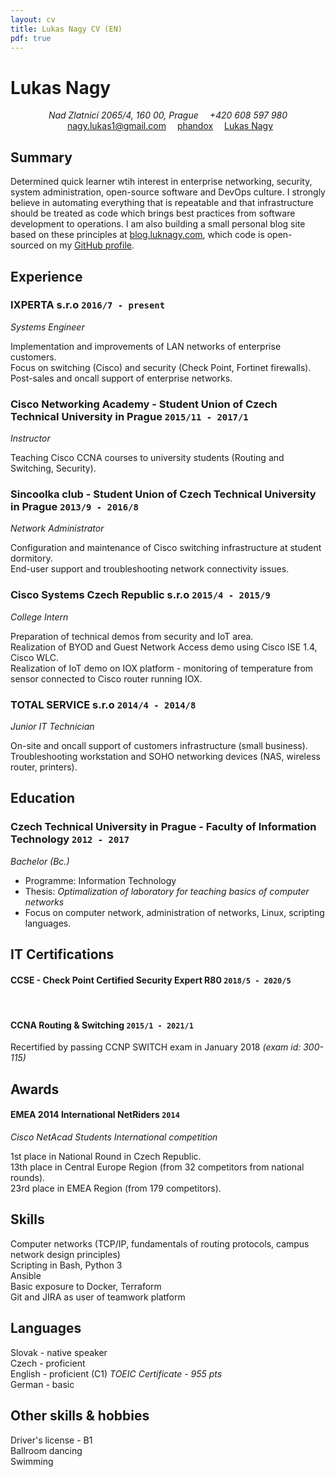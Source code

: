 ```yaml
---
layout: cv
title: Lukas Nagy CV (EN)
pdf: true
---
```

# Lukas __Nagy__
<div align="center" id="contact_info">
<i class="fi-home" style="margin-left:1em"> Nad Zlatnicí 2065/4, 160 00, Prague</i> 
<i class="fi-telephone" style="margin-left:1em"> +420 608 597 980</i>
<i class="fi-mail" style="margin-left:1em"></i>
<a href="nagy.lukas1@gmail.com" style="margin-left:0.5em">nagy.lukas1@gmail.com</a>
<i class="fi-social-github" style="margin-left:1em"></i>
<a href="https://github.com/phandox">phandox</a>
<i class="fi-social-linkedin" style="margin-left:1em"></i>
<a href="www.linkedin.com/in/nagylukas">Lukas Nagy</a>
</div>

## Summary

Determined quick learner wtih interest in enterprise networking, security, system administration, open-source software and DevOps culture. I strongly believe in automating everything that is repeatable and that infrastructure should be treated as code which brings best practices from software development to operations. I am also building a small personal blog site based on these principles at [blog.luknagy.com](https://blog.luknagy.com), which code is open-sourced on my [GitHub profile](https://github.com/phandox/blog).

## Experience

### __IXPERTA s.r.o__  `2016/7 - present`
_Systems Engineer_<br>

Implementation and improvements of LAN networks of enterprise customers.<br>
Focus on switching (Cisco) and security (Check Point, Fortinet firewalls).<br>
Post-sales and oncall support of enterprise networks.<br>

### __Cisco Networking Academy - Student Union of Czech Technical University in Prague__  `2015/11 - 2017/1`
_Instructor_<br>

Teaching Cisco CCNA courses to university students (Routing and Switching, Security).<br>

### __Sincoolka club - Student Union of Czech Technical University in Prague__  `2013/9 - 2016/8`
_Network Administrator_<br>

Configuration and maintenance of Cisco switching infrastructure at student dormitory.<br>
End-user support and troubleshooting network connectivity issues.<br>

### __Cisco Systems Czech Republic s.r.o__  `2015/4 - 2015/9`
_College Intern_<br>

Preparation of technical demos from security and IoT area.<br>
Realization of BYOD and Guest Network Access demo using Cisco ISE 1.4, Cisco WLC.<br>
Realization of IoT demo on IOX platform - monitoring of temperature from sensor connected to Cisco router running IOX.<br>

### __TOTAL SERVICE s.r.o__  `2014/4 - 2014/8`
_Junior IT Technician_<br>

On-site and oncall support of customers infrastructure (small business).<br>
Troubleshooting workstation and SOHO networking devices (NAS, wireless router, printers).<br>

<p>

## Education

### __Czech Technical University in Prague - Faculty of Information Technology__  `2012 - 2017`
_Bachelor (Bc.)_<br>

- Programme: Information Technology
- Thesis: _Optimalization of laboratory for teaching basics of computer networks_
- Focus on computer network, administration of networks, Linux, scripting languages.

## IT Certifications

#### __CCSE - Check Point Certified Security Expert R80__  `2018/5 - 2020/5`

<br>

#### __CCNA Routing & Switching__ `2015/1 - 2021/1`
Recertified by passing CCNP SWITCH exam in January 2018 _(exam id: 300-115)_


## Awards

#### __EMEA 2014 International NetRiders__ `2014`
_Cisco NetAcad Students International competition_<br>

1st place in National Round in Czech Republic.<br>
13th place in Central Europe Region (from 32 competitors from national rounds).<br>
23rd place in EMEA Region (from 179 competitors).<br>

## Skills

Computer networks (TCP/IP, fundamentals of routing protocols, campus network design principles)<br>
Scripting in Bash, Python 3<br>
Ansible<br>
Basic exposure to Docker, Terraform<br>
Git and JIRA as user of teamwork platform<br>

## Languages

Slovak - native speaker<br>
Czech - proficient<br>
English - proficient (C1)
_TOEIC Certificate - 955 pts_<br>
German - basic<br>

## Other skills & hobbies

Driver's license - B1<br>
Ballroom dancing<br>
Swimming<br>

<!-- ### Footer

Last updated: May 2018 -->  

